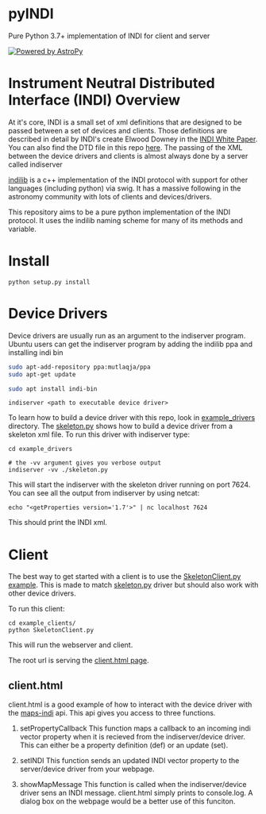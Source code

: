 # pyINDI
Pure Python 3.7+ implementation of INDI for client and server

[![Powered by AstroPy](http://img.shields.io/badge/powered%20by-AstroPy-orange.svg?style=flat)](http://www.astropy.org)

# Instrument Neutral Distributed Interface (INDI) Overview
At it's core, INDI is a small set of xml definitions that are designed to be passed between a set of devices and clients.  Those definitions are described in detail by INDI's create Elwood Downey in the [INDI White Paper](http://www.clearskyinstitute.com/INDI/INDI.pdf). You can also find the DTD file in this repo [here](./pyindi/data). The passing of the XML between the device drivers and clients is almost always done by a server called indiserver


[indilib](https://indilib.org) is a c++ implementation of the INDI protocol with support for other languages (including python) via swig. It has a massive following in the astronomy community with lots of clients and devices/drivers. 

This repository aims to be a pure python implementation of the INDI protocol. It uses the indilib naming scheme for many of its methods and variable. 


# Install

```
python setup.py install
```

# Device Drivers

Device drivers are usually run as an argument to the indiserver program. Ubuntu users can get the indiserver program by adding the indilib ppa and installing indi bin

```bash
sudo apt-add-repository ppa:mutlaqja/ppa
sudo apt-get update

sudo apt install indi-bin
```

```
indiserver <path to executable device driver>
```

To learn how to build a device driver with this repo, look in [example_drivers](example_drivers/) directory. The [skeleton.py](example_drivers/skeleton.py) shows how to build a device driver from a skeleton xml file. To run this driver with indiserver type:


```
cd example_drivers

# the -vv argument gives you verbose output
indiserver -vv ./skeleton.py
```

This will start the indiserver with the skeleton driver running on port 7624. You can see all the output from indiserver by using netcat:

```
echo "<getProperties version='1.7'>" | nc localhost 7624
```

This should print the INDI xml. 



# Client

The best way to get started with a client is to use the [SkeletonClient.py example](example_clients/SkeletonClient.py). This is made to match [skeleton.py](example_drivers/skeleton.py) driver but should also work with other device drivers. 

To run this client:

```
cd example_clients/
python SkeletonClient.py
```

This will run the webserver and client.

The root url is serving the [client.html page](example_clients/client.html). 

## client.html

client.html is a good example of how to interact with the device driver with the [maps-indi](pyindi/www/static/maps-indi.js) api. This api gives you access to three functions. 

1. setPropertyCallback
This function maps a callback to an incoming indi vector property when it is recieved from the indiserver/device driver. This can either be a property definition (def) or an update (set). 

2. setINDI
This function sends an updated INDI vector property to the server/device driver from your webpage. 

3. showMapMessage
This function is called when the indiserver/device driver sens an INDI message. client.html simply prints to console.log. A dialog box on the webpage would be a better use of this funciton. 

    


